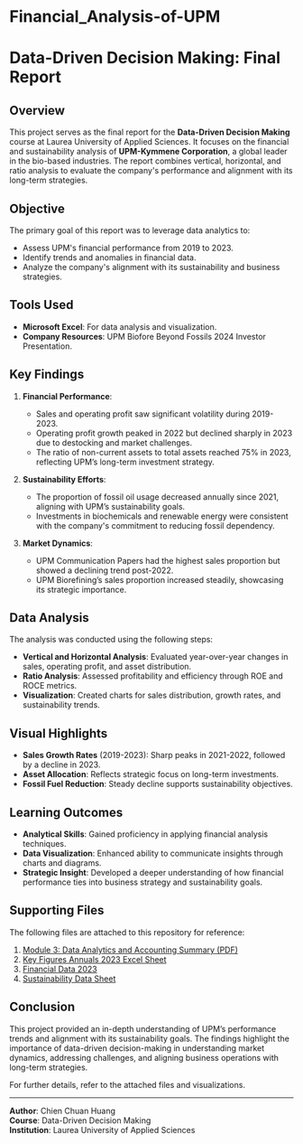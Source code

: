 # Financial_Analysis-of-UPM
# Data-Driven Decision Making: Final Report

## Overview

This project serves as the final report for the **Data-Driven Decision Making** course at Laurea University of Applied Sciences. It focuses on the financial and sustainability analysis of **UPM-Kymmene Corporation**, a global leader in the bio-based industries. The report combines vertical, horizontal, and ratio analysis to evaluate the company's performance and alignment with its long-term strategies.

## Objective

The primary goal of this report was to leverage data analytics to:

- Assess UPM's financial performance from 2019 to 2023.
- Identify trends and anomalies in financial data.
- Analyze the company's alignment with its sustainability and business strategies.

## Tools Used

- **Microsoft Excel**: For data analysis and visualization.
- **Company Resources**: UPM Biofore Beyond Fossils 2024 Investor Presentation.

## Key Findings

1. **Financial Performance**:
   - Sales and operating profit saw significant volatility during 2019-2023.
   - Operating profit growth peaked in 2022 but declined sharply in 2023 due to destocking and market challenges.
   - The ratio of non-current assets to total assets reached 75% in 2023, reflecting UPM’s long-term investment strategy.

2. **Sustainability Efforts**:
   - The proportion of fossil oil usage decreased annually since 2021, aligning with UPM’s sustainability goals.
   - Investments in biochemicals and renewable energy were consistent with the company's commitment to reducing fossil dependency.

3. **Market Dynamics**:
   - UPM Communication Papers had the highest sales proportion but showed a declining trend post-2022.
   - UPM Biorefining’s sales proportion increased steadily, showcasing its strategic importance.

## Data Analysis

The analysis was conducted using the following steps:

- **Vertical and Horizontal Analysis**: Evaluated year-over-year changes in sales, operating profit, and asset distribution.
- **Ratio Analysis**: Assessed profitability and efficiency through ROE and ROCE metrics.
- **Visualization**: Created charts for sales distribution, growth rates, and sustainability trends.

## Visual Highlights

- **Sales Growth Rates** (2019-2023): Sharp peaks in 2021-2022, followed by a decline in 2023.
- **Asset Allocation**: Reflects strategic focus on long-term investments.
- **Fossil Fuel Reduction**: Steady decline supports sustainability objectives.

## Learning Outcomes

- **Analytical Skills**: Gained proficiency in applying financial analysis techniques.
- **Data Visualization**: Enhanced ability to communicate insights through charts and diagrams.
- **Strategic Insight**: Developed a deeper understanding of how financial performance ties into business strategy and sustainability goals.

## Supporting Files

The following files are attached to this repository for reference:
1. [Module 3: Data Analytics and Accounting Summary (PDF)](./Module%203%20Data%20analytics%20and%20accounting%20summary-Chien%20Chuan%20Huang.pdf)
2. [Key Figures Annuals 2023 Excel Sheet](./Key_figures_annuals_23_excelsheet.xlsx)
3. [Financial Data 2023](./Financial_data_23.xls)
4. [Sustainability Data Sheet](./Sustainability_data_sheet.xls)


## Conclusion

This project provided an in-depth understanding of UPM’s performance trends and alignment with its sustainability goals. The findings highlight the importance of data-driven decision-making in understanding market dynamics, addressing challenges, and aligning business operations with long-term strategies.

For further details, refer to the attached files and visualizations.

---

**Author**: Chien Chuan Huang  
**Course**: Data-Driven Decision Making  
**Institution**: Laurea University of Applied Sciences
